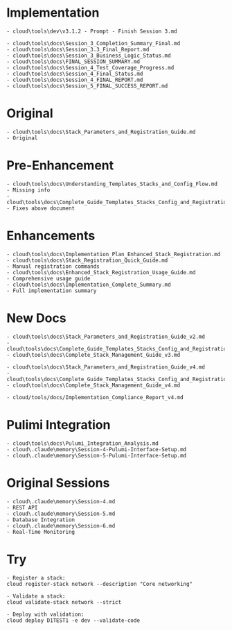 # Implementation
    - cloud\tools\dev\v3.1.2 - Prompt - Finish Session 3.md

    - cloud\tools\docs\Session_3_Completion_Summary_Final.md
    - cloud\tools\docs\Session_3.3_Final_Report.md
    - cloud\tools\docs\Session_3_Business_Logic_Status.md
    - cloud\tools\docs\FINAL_SESSION_SUMMARY.md
    - cloud\tools\docs\Session_4_Test_Coverage_Progress.md
    - cloud\tools\docs\Session_4_Final_Status.md
    - cloud\tools\docs\Session_4_FINAL_REPORT.md
    - cloud\tools\docs\Session_5_FINAL_SUCCESS_REPORT.md

# Original
    - cloud\tools\docs\Stack_Parameters_and_Registration_Guide.md                       - Original

# Pre-Enhancement
    - cloud\tools\docs\Understanding_Templates_Stacks_and_Config_Flow.md                - Missing info
    - cloud\tools\docs\Complete_Guide_Templates_Stacks_Config_and_Registration.md       - Fixes above document

# Enhancements
    - cloud\tools\docs\Implementation_Plan_Enhanced_Stack_Registration.md
    - cloud\tools\docs\Stack_Registration_Quick_Guide.md                            - Manual registration commands
    - cloud\tools\docs\Enhanced_Stack_Registration_Usage_Guide.md                   - Comprehensive usage guide
    - cloud\tools\docs\Implementation_Complete_Summary.md                           - Full implementation summary

# New Docs
    - cloud\tools\docs\Stack_Parameters_and_Registration_Guide_v2.md
    - cloud\tools\docs\Complete_Guide_Templates_Stacks_Config_and_Registration_v2.md
    - cloud\tools\docs\Complete_Stack_Management_Guide_v3.md

    - cloud\tools\docs\Stack_Parameters_and_Registration_Guide_v4.md
    - cloud\tools\docs\Complete_Guide_Templates_Stacks_Config_and_Registration_v4.md
    - cloud\tools\docs\Complete_Stack_Management_Guide_v4.md

    - cloud/tools/docs/Implementation_Compliance_Report_v4.md

# Pulimi Integration
    - cloud\tools\docs\Pulumi_Integration_Analysis.md
    - cloud\.claude\memory\Session-4-Pulumi-Interface-Setup.md
    - cloud\.claude\memory\Session-5-Pulumi-Interface-Setup.md

# Original Sessions
    - cloud\.claude\memory\Session-4.md                                             - REST API
    - cloud\.claude\memory\Session-5.md                                             - Database Integration
    - cloud\.claude\memory\Session-6.md                                             - Real-Time Monitoring

# Try

    - Register a stack:
    cloud register-stack network --description "Core networking"

    - Validate a stack:
    cloud validate-stack network --strict

    - Deploy with validation:
    cloud deploy D1TEST1 -e dev --validate-code
